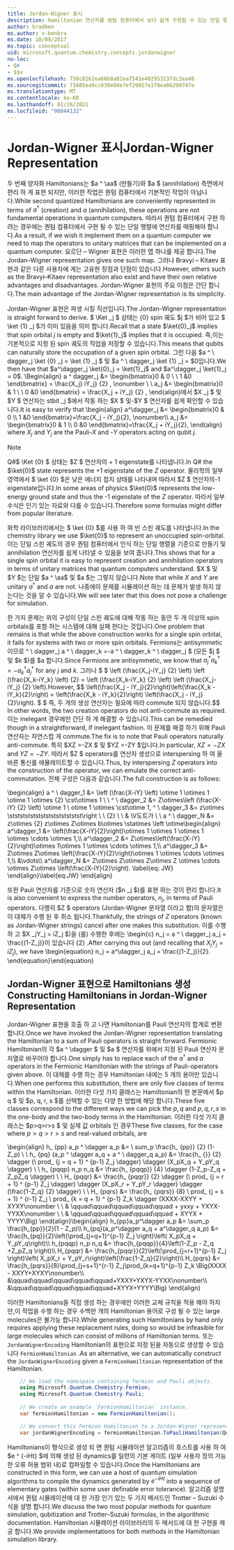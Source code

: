 ```yaml
---
title: Jordan-Wigner 표시
description: Hamiltonian 연산자를 퀀텀 컴퓨터에서 보다 쉽게 구현할 수 있는 단일 행렬에 매핑하는 Jordan-Wigner 표현에 대해 알아봅니다.
author: bradben
ms.author: v-benbra
ms.date: 10/09/2017
ms.topic: conceptual
uid: microsoft.quantum.chemistry.concepts.jordanwigner
no-loc:
- Q#
- $$v
ms.openlocfilehash: 738c8262ea66b8a02ea7541e402953237dc2ea48
ms.sourcegitcommit: 71605ea9cc630e84e7ef29027e1f0ea06299747e
ms.translationtype: MT
ms.contentlocale: ko-KR
ms.lasthandoff: 01/26/2021
ms.locfileid: "98844132"
---
```

# <a name="jordan-wigner-representation"></a><span data-ttu-id="dd8aa-103">Jordan-Wigner 표시</span><span class="sxs-lookup"><span data-stu-id="dd8aa-103">Jordan-Wigner Representation</span></span>

<span data-ttu-id="dd8aa-104">두 번째 양자화 Hamiltonians는 $a ^ \aa$ (만들기)와 $a $ (annihilation) 측면에서 편리 하 게 표현 되지만, 이러한 작업은 퀀텀 컴퓨터에서 기본적인 작업이 아닙니다.</span><span class="sxs-lookup"><span data-stu-id="dd8aa-104">While second quantized Hamiltonians are conveniently represented in terms of $a^\dagger$ (creation) and $a$ (annihilation), these operations are not fundamental operations in quantum computers.</span></span>
<span data-ttu-id="dd8aa-105">따라서 퀀텀 컴퓨터에서 구현 하려는 경우에는 퀀텀 컴퓨터에서 구현 될 수 있는 단일 행렬에 연산자를 매핑해야 합니다.</span><span class="sxs-lookup"><span data-stu-id="dd8aa-105">As a result, if we wish it implement them on a quantum computer we need to map the operators to unitary matrices that can be implemented on a quantum computer.</span></span>
<span data-ttu-id="dd8aa-106">요르단 – Wigner 표현은 이러한 맵 하나를 제공 합니다.</span><span class="sxs-lookup"><span data-stu-id="dd8aa-106">The Jordan–Wigner representation gives one such map.</span></span>
<span data-ttu-id="dd8aa-107">그러나 Bravyi – Kitaev 표현과 같은 다른 사용자에 게는 고유한 장점과 단점이 있습니다.</span><span class="sxs-lookup"><span data-stu-id="dd8aa-107">However, others such as the Bravyi–Kitaev representation also exist and have their own relative advantages and disadvantages.</span></span>
<span data-ttu-id="dd8aa-108">Jordan-Wigner 표현의 주요 이점은 간단 합니다.</span><span class="sxs-lookup"><span data-stu-id="dd8aa-108">The main advantage of the Jordan-Wigner representation is its simplicity.</span></span>

<span data-ttu-id="dd8aa-109">Jordan-Wigner 표현은 파생 시킬 직선입니다.</span><span class="sxs-lookup"><span data-stu-id="dd8aa-109">The Jordan-Wigner representation is straight forward to derive.</span></span>
<span data-ttu-id="dd8aa-110">$ \Ket _j $ 상태는 {0} spin 궤도 $j $가 비어 있고 $ \ket {1} _j $가 이미 있음을 의미 합니다.</span><span class="sxs-lookup"><span data-stu-id="dd8aa-110">Recall that a state $\ket{0}_j$ implies that spin orbital $j$ is empty and $\ket{1}_j$ implies that it is occupied.</span></span>
<span data-ttu-id="dd8aa-111">즉,이는 기본적으로 지정 된 spin 궤도의 직업을 저장할 수 있습니다.</span><span class="sxs-lookup"><span data-stu-id="dd8aa-111">This means that qubits can naturally store the occupation of a given spin orbital.</span></span>
<span data-ttu-id="dd8aa-112">그런 다음 $a ^ \ dagger_j \ket {0} _j = \ket {1} _j $ 및 $a ^ \ dagger_j \ket {1} _j = $0입니다.</span><span class="sxs-lookup"><span data-stu-id="dd8aa-112">We then have that $a^\dagger_j \ket{0}_j = \ket{1}_j$ and $a^\dagger_j \ket{1}_j = 0$.</span></span>
<span data-ttu-id="dd8aa-113">\Begin{align} a ^ dagger_j &= \begin{bmatrix}0 & 0 \\ \ 1 &0 \end{bmatrix} = \frac{X_j} iY_j} {2} , \nonumber \\ \\ a_j &= \begin{bmatrix}0 & 1 \\ \ 0 &0 \end{bmatrix} = \frac{X_j + iY_j} {2} , \end{align}에서 $X _j $ 및 $Y $ 연산자는 stbit _j $에서 작동 하는 $X $ 및-$Y $ 연산자를 쉽게 확인할 수 있습니다.</span><span class="sxs-lookup"><span data-stu-id="dd8aa-113">It is easy to verify that \begin{align} a^\dagger_j &= \begin{bmatrix}0 & 0 \\\ 1 &0 \end{bmatrix}=\frac{X_j - iY_j}{2}, \nonumber\\\\ a_j &= \begin{bmatrix}0 & 1 \\\ 0 &0 \end{bmatrix}=\frac{X_j + iY_j}{2}, \end{align} where $X_j$ and $Y_j$ are the Pauli-$X$ and -$Y$ operators acting on qubit $j$.</span></span>

>[!NOTE]
> <span data-ttu-id="dd8aa-114">Q#$ \Ket {0} $ 상태는 $Z $ 연산자의 + 1 eigenstate를 나타냅니다.</span><span class="sxs-lookup"><span data-stu-id="dd8aa-114">In Q# the $\ket{0}$ state represents the +1 eigenstate of the $Z$ operator.</span></span> <span data-ttu-id="dd8aa-115">물리학의 일부 영역에서 $ \ket {0} $은 낮은 에너지 접지 상태를 나타내며 따라서 $Z $ 연산자의-1 eigenstate입니다.</span><span class="sxs-lookup"><span data-stu-id="dd8aa-115">In some areas of physics $\ket{0}$ represents the low-energy ground state and thus the -1 eigenstate of the $Z$ operator.</span></span> <span data-ttu-id="dd8aa-116">따라서 일부 수식은 인기 있는 자료와 다를 수 있습니다.</span><span class="sxs-lookup"><span data-stu-id="dd8aa-116">Therefore some formulas might differ from popular literature.</span></span>

<span data-ttu-id="dd8aa-117">화학 라이브러리에서는 $ \ket {0} $를 사용 하 여 빈 스핀 궤도를 나타냅니다.</span><span class="sxs-lookup"><span data-stu-id="dd8aa-117">In the chemistry library we use $\ket{0}$ to represent an unoccupied spin-orbital.</span></span>
<span data-ttu-id="dd8aa-118">이는 단일 스핀 궤도의 경우 퀀텀 컴퓨터에서 인식 하는 단일 행렬을 기준으로 만들기 및 annihilation 연산자를 쉽게 나타낼 수 있음을 보여 줍니다.</span><span class="sxs-lookup"><span data-stu-id="dd8aa-118">This shows that for a single spin orbital it is easy to represent creation and annihilation operators in terms of unitary matrices that quantum computers understand.</span></span>
<span data-ttu-id="dd8aa-119">$X $ 및 $Y $는 단일 $a ^ \aa$ 및 $a $는 그렇지 않습니다.</span><span class="sxs-lookup"><span data-stu-id="dd8aa-119">Note that while $X$ and $Y$ are unitary $a^\dagger$ and $a$ are not.</span></span>
<span data-ttu-id="dd8aa-120">나중에이 문제를 시뮬레이션 하는 데 문제가 발생 하지 않는다는 것을 알 수 있습니다.</span><span class="sxs-lookup"><span data-stu-id="dd8aa-120">We will see later that this does not pose a challenge for simulation.</span></span>

<span data-ttu-id="dd8aa-121">한 가지 문제는 위의 구성이 단일 스핀 궤도에 대해 작동 하는 동안 두 개 이상의 spin orbitals를 포함 하는 시스템에 대해 실패 한다는 것입니다.</span><span class="sxs-lookup"><span data-stu-id="dd8aa-121">One problem that remains is that while the above construction works for a single spin orbital, it fails for systems with two or more spin orbitals.</span></span>
<span data-ttu-id="dd8aa-122">Fermions는 antisymmetic 이므로 ^ \ dagger_j a ^ \ dagger_k =-a ^ \ dagger_k ^ \ dagger_j $ (모든 $j $ 및 $k $)를 $a 합니다.</span><span class="sxs-lookup"><span data-stu-id="dd8aa-122">Since Fermions are antisymmetic, we know that $a^\dagger_j a^\dagger_k = - a^\dagger_k a^\dagger_j$ for any $j$ and $k$.</span></span>
<span data-ttu-id="dd8aa-123">그러나 $ $ \left (\frac{X_j-iY_j} {2} \left) \left (\frac{X_k-iY_k} \left) {2} = \left (\frac{X_k-iY_k} {2} \left) \left (\frac{X_j-iY_j} {2} \left).</span><span class="sxs-lookup"><span data-stu-id="dd8aa-123">However, $$ \left(\frac{X_j - iY_j}{2}\right)\left(\frac{X_k - iY_k}{2}\right) = \left(\frac{X_k - iY_k}{2}\right) \left(\frac{X_j - iY_j}{2}\right).</span></span>
<span data-ttu-id="dd8aa-124">$ $ 즉, 두 개의 생성 연산자는 필요에 따라 commute 되지 않습니다.</span><span class="sxs-lookup"><span data-stu-id="dd8aa-124">$$ In other words, the two creation operators do not anti-commute as required.</span></span>
<span data-ttu-id="dd8aa-125">이는 inelegant 경우에만 간단 하 게 해결할 수 있습니다.</span><span class="sxs-lookup"><span data-stu-id="dd8aa-125">This can be remedied though in a straightforward, if inelegant fashion.</span></span>
<span data-ttu-id="dd8aa-126">이 문제를 해결 하기 위해 Pauli 연산자는 자연스럽 게 commute.</span><span class="sxs-lookup"><span data-stu-id="dd8aa-126">The fix is to note that Pauli operators naturally anti-commute.</span></span>
<span data-ttu-id="dd8aa-127">특히 $XZ =-ZX $ 및 $YZ =-ZY $입니다.</span><span class="sxs-lookup"><span data-stu-id="dd8aa-127">In particular, $XZ = -ZX$ and $YZ=-ZY$.</span></span>
<span data-ttu-id="dd8aa-128">따라서 $Z $ operators를 연산자 생성으로 interspersing 하 여 올바른 통신를 에뮬레이트할 수 있습니다.</span><span class="sxs-lookup"><span data-stu-id="dd8aa-128">Thus, by interspersing $Z$ operators into the construction of the operator, we can emulate the correct anti-commutation.</span></span>
<span data-ttu-id="dd8aa-129">전체 구성은 다음과 같습니다.</span><span class="sxs-lookup"><span data-stu-id="dd8aa-129">The full construction is as follows:</span></span> 

<span data-ttu-id="dd8aa-130">\begin{align} a ^ \ dagger_1 &= \left (\frac{X-iY} \left) \otime 1 \otimes 1 \otime 1 \otimes {2} \cst\otimes 1 \\ \\ ^ \ dagger_2 &= Z\otimes\left (\frac{X-iY} {2} \left) \otime 1 \ otime 1 \otimes \cst\otime 1, ^ \ dagger_3 &= z\otimes \stststststststststststststst\right \\ \\ {2} \\ \\ & \V도트가 \\ \\ a ^ \ dagger_N &= z\otimes {2} z\otimes Z\otimes b\otimes \statimes \left \otime</span><span class="sxs-lookup"><span data-stu-id="dd8aa-130">\begin{align} a^\dagger_1 &= \left(\frac{X-iY}{2}\right)\otimes 1 \otimes 1 \otimes 1 \otimes \cdots \otimes 1,\\\\ a^\dagger_2 &= Z\otimes\left(\frac{X-iY}{2}\right)\otimes 1\otimes 1 \otimes \cdots \otimes 1,\\\\ a^\dagger_3 &= Z\otimes Z\otimes \left(\frac{X-iY}{2}\right)\otimes 1 \otimes \cdots \otimes 1,\\\\ &\vdots\\\\ a^\dagger_N &= Z\otimes Z\otimes Z\otimes Z \otimes \cdots \otimes Z\otimes \left(\frac{X-iY}{2}\right).</span></span> <span data-ttu-id="dd8aa-131">\label{eq: JW} \end{align}</span><span class="sxs-lookup"><span data-stu-id="dd8aa-131">\label{eq:JW} \end{align}</span></span>

<span data-ttu-id="dd8aa-132">또한 Pauli 연산자를 기준으로 숫자 연산자 ($n _j $)를 표현 하는 것이 편리 합니다.</span><span class="sxs-lookup"><span data-stu-id="dd8aa-132">It is also convenient to express the number operators, $n_j$, in terms of Pauli operators.</span></span>
<span data-ttu-id="dd8aa-133">다행히 $Z $ operators (Jordan-Wigner 문자열 이라고 함)의 문자열은이 대체가 수행 된 후 취소 됩니다.</span><span class="sxs-lookup"><span data-stu-id="dd8aa-133">Thankfully, the strings of $Z$ operators (known as Jordan-Wigner strings) cancel after one makes this substitution.</span></span>
<span data-ttu-id="dd8aa-134">이를 수행 하 고 $X _jY_j = iZ_j $)을 (를) 수행한 후에는 \begin{c} n_j = a ^ \ dagger_j a_j = \frac{(1-Z_j)}이 있습니다 {2} .</span><span class="sxs-lookup"><span data-stu-id="dd8aa-134">After carrying this out (and recalling that $X_jY_j=iZ_j$), we have \begin{equation} n_j = a^\dagger_j a_j = \frac{(1-Z_j)}{2}.</span></span>
<span data-ttu-id="dd8aa-135">\end{equation}</span><span class="sxs-lookup"><span data-stu-id="dd8aa-135">\end{equation}</span></span>


## <a name="constructing-hamiltonians-in-jordan-wigner-representation"></a><span data-ttu-id="dd8aa-136">Jordan-Wigner 표현으로 Hamiltonians 생성</span><span class="sxs-lookup"><span data-stu-id="dd8aa-136">Constructing Hamiltonians in Jordan-Wigner Representation</span></span>

<span data-ttu-id="dd8aa-137">Jordan-Wigner 표현을 호출 하 고 나면 Hamiltonian를 Pauli 연산자의 합계로 변환 합니다.</span><span class="sxs-lookup"><span data-stu-id="dd8aa-137">Once we have invoked the Jordan-Wigner representation translating the Hamiltonian to a sum of Pauli operators is straight forward.</span></span>
<span data-ttu-id="dd8aa-138">Fermionic Hamiltonian의 각 $a ^ \dagger $ 및 $a $ 연산자를 위에서 지정 된 Pauli 연산자 문자열로 바꾸어야 합니다.</span><span class="sxs-lookup"><span data-stu-id="dd8aa-138">One simply has to replace each of the $a^\dagger$ and $a$ operators in the Fermionic Hamiltonian with the strings of Pauli-operators given above.</span></span>
<span data-ttu-id="dd8aa-139">이 대체를 수행 하는 경우 Hamiltonian 내에는 5 개의 용어만 있습니다.</span><span class="sxs-lookup"><span data-stu-id="dd8aa-139">When one performs this substitution, there are only five classes of terms within the Hamiltonian.</span></span>
<span data-ttu-id="dd8aa-140">이러한 다섯 가지 클래스는 Hamiltonian의 한 본문에서 $p q $ 및 $p, q, r, s $를 선택할 수 있는 다양 한 방법에 해당 합니다.</span><span class="sxs-lookup"><span data-stu-id="dd8aa-140">These five classes correspond to the different ways we can pick the $p,q$ and $p,q,r,s$ in the one-body and the two-body terms in the Hamiltonian.</span></span>
<span data-ttu-id="dd8aa-141">이러한 다섯 가지 클래스는 $p>q>r>s $ 및 실제 값 orbitals 인 경우</span><span class="sxs-lookup"><span data-stu-id="dd8aa-141">These five classes, for the case where $p>q>r>s$ and real-valued orbitals, are</span></span>

<span data-ttu-id="dd8aa-142">\begin{align} h_ {pp} a_p ^ \dagger a_p &= \ sum_p \frac{h_ {pp}} {2} (1-Z_p) \\ \\ h_ {pq} (a_p ^ \dagger a_q + a ^ \ dagger_q a_p) &= \frac{h_ {}} {2} \dagger (\ prod_ {j = q + 1} ^ {p-1} Z_j \dagger) \dagger (X_pX_q + Y_pY_q \dagger) \\ \\ h_ {pqqp} n_p n_q &= \frac{h_ {pqqp}} {4} \dagger (1-Z_p-Z_q + Z_pZ_q \dagger) \\ \\ H_ {pqqr} &= \frac{h_ {pqqr}} {2} \dagger (\ prod_ {j = r + 1} ^ {p-1} Z_j \dagger) \dagger (X_pX_r + Y_pY_r \dagger) \dagger (\frac{1-Z_q} {2} \dagger) \\ \\ H_ {pqrs} &= \frac{h_ {pqrs}} {8} \ prod_ {j = s + 1} ^ {r-1} Z_j \ prod_ {k = q + 1} ^ {p-1} Z_k \dagger (XXXX-XXYY + XYXY\nonumber \\ \\ & \qquad\qquad\qquad\qquad\qquad + yxxy + YXYX-YYXX\nonumber \\ \\ & \qquad\qquad\qquad\qquad\qquad + XYYX + YYYY\Big) \end{align}</span><span class="sxs-lookup"><span data-stu-id="dd8aa-142">\begin{align} h_{pp}a_p^\dagger a_p &= \sum_p \frac{h_{pp}}{2}(1 - Z_p)\\\\ h_{pq}(a_p^\dagger a_q + a^\dagger_q a_p) &= \frac{h_{pq}}{2}\left(\prod_{j=q+1}^{p-1} Z_j \right)\left( X_pX_q + Y_pY_q\right)\\\\ h_{pqqp} n_p n_q &=  \frac{h_{pqqp}}{4}\left(1-Z_p - Z_q +Z_pZ_q \right)\\\\ H_{pqqr} &= \frac{h_{pqqr}}{2}\left(\prod_{j=r+1}^{p-1} Z_j \right)\left( X_pX_r + Y_pY_r\right)\left(\frac{1-Z_q}{2}\right)\\\\ H_{pqrs} &= \frac{h_{pqrs}}{8}\prod_{j=s+1}^{r-1} Z_j\prod_{k=q+1}^{p-1} Z_k \Big(XXXX - XXYY+XYXY\nonumber\\\\ &\qquad\qquad\qquad\qquad\qquad+YXXY+YXYX-YYXX\nonumber\\\\ &\qquad\qquad\qquad\qquad\qquad+XYYX+YYYY\Big) \end{align}</span></span>

<span data-ttu-id="dd8aa-143">이러한 Hamiltonians을 직접 생성 하는 경우에만 이러한 교체 규칙을 적용 해야 하지만,이 작업을 수행 하는 경우 수백만 개의 Hamiltonian 용어로 구성 될 수 있는 large molecules은 불가능 합니다.</span><span class="sxs-lookup"><span data-stu-id="dd8aa-143">While generating such Hamiltonians by hand only requires applying these replacement rules, doing so would be infeasible for large molecules which can consist of millions of Hamiltonian terms.</span></span>
<span data-ttu-id="dd8aa-144">또는 `JordanWignerEncoding` Hamiltonian의 표현으로 지정 된을 자동으로 생성할 수 있습니다 `FermionHamiltonian` .</span><span class="sxs-lookup"><span data-stu-id="dd8aa-144">As an alternative, we can automatically construct the `JordanWignerEncoding` given a `FermionHamiltonian` representation of the Hamiltonian.</span></span>

```csharp
    // We load the namespace containing fermion and Pauli objects. 
    using Microsoft.Quantum.Chemistry.Fermion;
    using Microsoft.Quantum.Chemistry.Pauli;
    
    // We create an example `FermionHamiltonian` instance.
    var fermionHamiltonian = new FermionHamiltonian();

    // We convert this Fermion Hamiltonian to a Jordan-Wigner representation.
    var jordanWignerEncoding = fermionHamiltonian.ToPauliHamiltonian(QubitEncoding.JordanWigner);
```

<span data-ttu-id="dd8aa-145">Hamiltonians이 형식으로 생성 되 면 퀀텀 시뮬레이션 알고리즘의 호스트를 사용 하 여 $e ^ {-iHt} $에 의해 생성 된 dynamics를 일련의 기본 게이트 (일부 사용자 정의 가능한 오류 허용 범위 내)로 컴파일할 수 있습니다.</span><span class="sxs-lookup"><span data-stu-id="dd8aa-145">Once the Hamiltonians are constructed in this form, we can use a host of quantum simulation algorithms to compile the dynamics generated by $e^{-iHt}$ into a sequence of elementary gates (within some user definable error tolerance).</span></span>
<span data-ttu-id="dd8aa-146">알고리즘 설명서에서 퀀텀 시뮬레이션에 대 한 가장 인기 있는 두 가지 메서드인 Trotter – Suzuki 수식을 설명 합니다.</span><span class="sxs-lookup"><span data-stu-id="dd8aa-146">We discuss the two most popular methods for quantum simulation, qubitization and Trotter–Suzuki formulas, in the algorithmic documentation.</span></span> <span data-ttu-id="dd8aa-147">Hamiltonian 시뮬레이션 라이브러리의 두 메서드에 대 한 구현을 제공 합니다.</span><span class="sxs-lookup"><span data-stu-id="dd8aa-147">We provide implementations for both methods in the Hamiltonian simulation library.</span></span>
